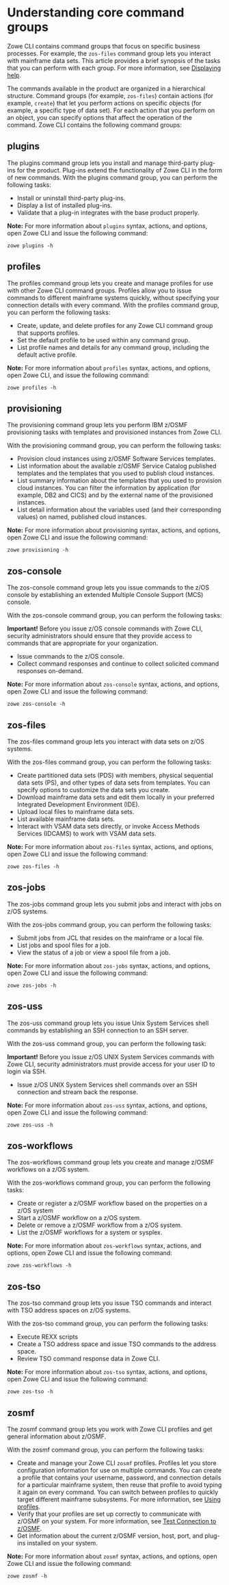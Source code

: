 # Understanding core command groups

Zowe CLI contains command groups that focus on specific business processes. For example, the `zos-files` command group lets you interact with mainframe data sets. This article provides a brief synopsis of the tasks that you can perform with each group. For more information, see [Displaying help](cli-using-displaying-help).

The commands available in the product are organized in a hierarchical structure. Command groups (for example, `zos-files`) contain actions (for example, `create`) that let you perform actions on specific objects (for example, a specific type of data set). For each action that you perform on an object, you can specify options that affect the operation of the command.
Zowe CLI contains the following command groups:

## plugins
The plugins command group lets you install and manage third-party
plug-ins for the product. Plug-ins extend the functionality of Zowe CLI in the form of new commands.
With the plugins command group, you can perform the following tasks:
* Install or uninstall third-party plug-ins.
* Display a list of installed plug-ins.
* Validate that a plug-in integrates with the base product
properly.

**Note:** For more information about `plugins` syntax, actions, and options, open Zowe CLI and issue the following
command:
```
zowe plugins -h
```

## profiles

The profiles command group lets you create and manage profiles for use with other Zowe CLI command groups. Profiles allow you to issue commands to different mainframe systems quickly, without specifying your connection details with every command.
With the profiles command group, you can perform the following tasks:
* Create, update, and delete profiles for any Zowe CLI command group that supports profiles.
* Set the default profile to be used within any command group.
* List profile names and details for any command group, including the default active profile.

**Note:** For more information about `profiles` syntax, actions, and options, open Zowe CLI, and issue the following command:
```
zowe profiles -h
```
## provisioning
The provisioning command group lets you perform IBM z/OSMF provisioning tasks with templates and provisioned instances from Zowe CLI.

With the provisioning command group, you can perform the following
tasks:
* Provision cloud instances using z/OSMF Software Services templates.
* List information about the available z/OSMF Service Catalog published templates and the templates that you used to publish cloud instances.
* List summary information about the templates that you used to provision cloud instances. You can filter the information by application (for example, DB2 and CICS) and by the external name of the provisioned instances.
* List detail information about the variables used (and their corresponding values) on named, published cloud instances.

**Note:** For more information about provisioning syntax, actions, and options, open Zowe CLI and issue the following command:
```
zowe provisioning -h
```

## zos-console
The zos-console command group lets you issue commands to the z/OS console by establishing an extended Multiple Console Support (MCS) console.

With the zos-console command group, you can perform the following
tasks:

**Important\!** Before you issue z/OS console commands with Zowe CLI, security administrators should ensure that
they provide access to commands that are appropriate for your
organization.

* Issue commands to the z/OS console.
* Collect command responses and continue to collect solicited command responses on-demand.

**Note:** For more information about `zos-console` syntax, actions, and options, open Zowe CLI and issue the following command:

```
zowe zos-console -h
```

## zos-files
The zos-files command group lets you interact with data sets on z/OS systems.

With the zos-files command group, you can perform the following tasks:
* Create partitioned data sets (PDS) with members, physical sequential data sets (PS), and other types of data sets from templates. You can specify options to customize the data sets you create.
* Download mainframe data sets and edit them locally in your preferred Integrated Development Environment (IDE).
* Upload local files to mainframe data sets.
* List available mainframe data sets.
* Interact with VSAM data sets directly, or invoke Access Methods Services (IDCAMS) to work with VSAM data sets.

**Note:** For more information about `zos-files` syntax, actions, and options, open Zowe CLI and issue the following command:

```
zowe zos-files -h
```

## zos-jobs

The zos-jobs command group lets you submit jobs and interact with jobs on z/OS systems.

With the zos-jobs command group, you can perform the following tasks:

* Submit jobs from JCL that resides on the mainframe or a local file.
* List jobs and spool files for a job.
* View the status of a job or view a spool file from a job.

**Note:** For more information about `zos-jobs` syntax, actions, and options, open Zowe CLI and issue the following command:

```
zowe zos-jobs -h
```

## zos-uss

The zos-uss command group lets you issue Unix System Services shell commands by establishing an SSH connection to an SSH server.

With the zos-uss command group, you can perform the following task:

**Important\!** Before you issue z/OS UNIX System Services commands with Zowe CLI, security administrators must provide access for your user ID to login via SSH.
- Issue z/OS UNIX System Services shell commands over an SSH connection and stream back the response.

**Note:** For more information about `zos-uss` syntax, actions, and options, open Zowe CLI and issue the following command:

```
zowe zos-uss -h
```

## zos-workflows

The zos-workflows command group lets you create and manage z/OSMF workflows on a z/OS system.

With the zos-workflows command group, you can perform the following tasks:

* Create or register a z/OSMF workflow based on the properties on a z/OS system
* Start a z/OSMF workflow on a z/OS system.
* Delete or remove a z/OSMF workflow from a z/OS system.
* List the z/OSMF workflows for a system or sysplex.

**Note:** For more information about `zos-workflows` syntax, actions, and options, open Zowe CLI and issue the following command:

```
zowe zos-workflows -h
```

## zos-tso

The zos-tso command group lets you issue TSO commands and interact with TSO address spaces on z/OS systems.

With the zos-tso command group, you can perform the following tasks:
* Execute REXX scripts
* Create a TSO address space and issue TSO commands to the address space.
* Review TSO command response data in Zowe CLI.

**Note:** For more information about `zos-tso` syntax, actions, and options, open Zowe CLI and issue the following
command:

```
zowe zos-tso -h
```

## zosmf

The zosmf command group lets you work with Zowe CLI profiles and get general information about z/OSMF.

With the zosmf command group, you can perform the following tasks:

* Create and manage your Zowe CLI `zosmf` profiles. Profiles let you store configuration information for use on multiple commands. You can create a profile that contains your username, password, and connection details for a particular mainframe system, then reuse that profile to avoid typing it again on every command. You can switch between profiles to quickly target different mainframe subsystems. For more information, see [Using profiles](cli-using-using-profiles).
* Verify that your profiles are set up correctly to communicate with z/OSMF on your system. For more information, see [Test Connection to z/OSMF](cli-using-using-profiles#testing-connection-to-zosmf).
* Get information about the current z/OSMF version, host, port, and plug-ins installed on your system.

**Note:** For more information about `zosmf` syntax, actions, and options, open Zowe CLI and issue the following command:

```
zowe zosmf -h
```
